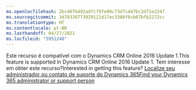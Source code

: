 ```yaml
---
ms.openlocfilehash: 2bc407bd92ad7c79fe90c73d7cd47bc3d72e2247
ms.sourcegitcommit: 3d78338773929121d17ec3386f6cb67bfb2272cc
ms.translationtype: HT
ms.contentlocale: pt-BR
ms.lasthandoff: 04/27/2021
ms.locfileid: "5951240"
---
```

<span data-ttu-id="32e39-101">Este recurso é compatível com o Dynamics CRM Online 2016 Update 1.</span><span class="sxs-lookup"><span data-stu-id="32e39-101">This feature is supported in Dynamics CRM Online 2016 Update 1.</span></span> <span data-ttu-id="32e39-102">Tem interesse em obter este recurso?</span><span class="sxs-lookup"><span data-stu-id="32e39-102">Interested in getting this feature?</span></span> [<span data-ttu-id="32e39-103">Localize seu administrador ou contato de suporte do Dynamics 365</span><span class="sxs-lookup"><span data-stu-id="32e39-103">Find your Dynamics 365 administrator or support person</span></span>](/dynamics365/customerengagement/on-premises/basics/find-administrator-support)